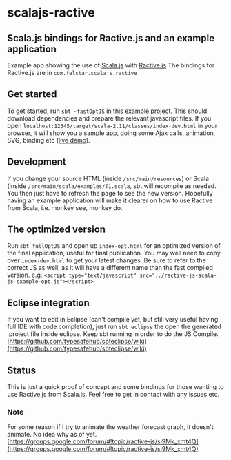 # scalajs-ractive

## Scala.js bindings for Ractive.js and an example application 

Example app showing the use of [Scala.js](http://www.scala-js.org/) with [Ractive.js](http://www.ractivejs.org/) 
The bindings for Ractive.js are in `com.felstar.scalajs.ractive`

## Get started

To get started, run `sbt ~fastOptJS` in this example project. This should
download dependencies and prepare the relevant javascript files. If you open
`localhost:12345/target/scala-2.11/classes/index-dev.html` in your browser, it will show you a sample app, doing some Ajax calls, animation, SVG, binding etc ([live demo](http://www.dinofancellu.com/demo/scalajsRactive2/)).

## Development

If you change your source HTML (inside `/src/main/resources`) or Scala (inside `/src/main/scala/examples/T1.scala`, sbt will recompile as needed. 
You then just have to refresh the page to see the new version. Hopefully having an example application will make it clearer on how to use Ractive from Scala, i.e. monkey see, monkey do.

## The optimized version

Run `sbt fullOptJS` and open up `index-opt.html` for an optimized version
of the final application, useful for final publication. You may well need to copy over `index-dev.html` to get your latest changes. Be sure to refer to the correct JS as well, as it will have a different name than the fast compiled version. e.g.
	`<script type="text/javascript" src="../ractive-js-scala-js-example-opt.js"></script>`

## Eclipse integration

If you want to edit in Eclipse (can't compile yet, but still very useful having full IDE with code completion), just run `sbt eclipse` the open the generated .project file inside eclipse. Keep sbt running in order to do the JS Compile. [https://github.com/typesafehub/sbteclipse/wiki](https://github.com/typesafehub/sbteclipse/wiki)

## Status

This is just a quick proof of concept and some bindings for those wanting to use Ractive.js from Scala.js. Feel free to get in contact with any issues etc.

### Note

For some reason if I try to animate the weather forecast graph, it doesn't animate. No idea why as of yet. [https://groups.google.com/forum/#!topic/ractive-js/si9Mk_xmt4Q](https://groups.google.com/forum/#!topic/ractive-js/si9Mk_xmt4Q)
